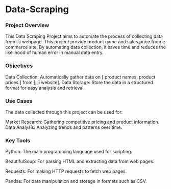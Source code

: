 # Data-Scraping

### Project Overview

This Data Scraping Project aims to automate the process of collecting data from jiji webpage. This project provide product name and sales price from e commerce site, By automating data collection, it saves time and reduces the likelihood of human error in manual data entry.                             

 ### Objectives
Data Collection: Automatically gather data on [ product names, product prices.] from [jiji website].
Data Storage: Store the  data in a structured format for easy analysis and retrieval.

### Use Cases

The data collected through this project can be used for:

Market Research: Gathering competitive pricing and product information.
Data Analysis: Analyzing trends and patterns over time.

### Key Tools

Python: The main programming language used for scripting.

BeautifulSoup: For parsing HTML and extracting data from web pages.

Requests: For making HTTP requests to fetch web pages.

Pandas: For data manipulation and storage in formats such as CSV.
